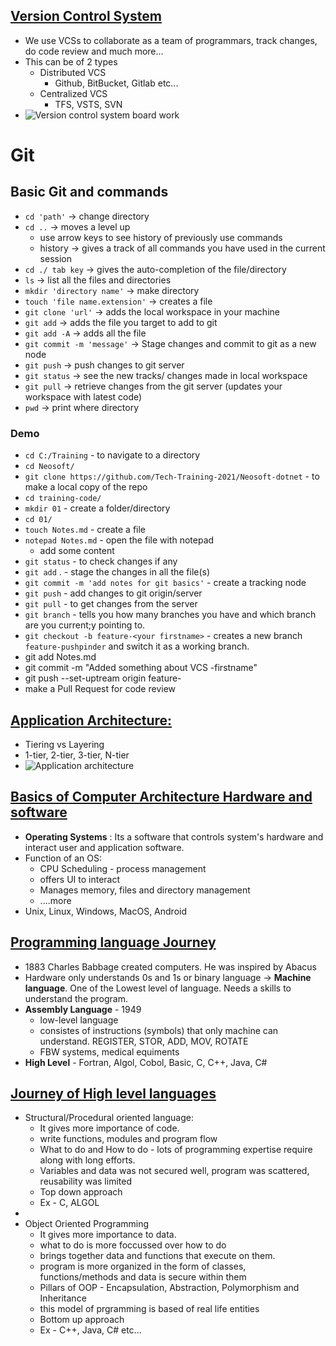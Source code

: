 ## [Version Control System](https://www.atlassian.com/git/tutorials/what-is-version-control)
- We use VCSs to collaborate as a team of programmars, track changes, do code review and much more...
- This can be of 2 types
	- Distributed VCS
		- Github, BitBucket, Gitlab etc...
	- Centralized VCS
		- TFS, VSTS, SVN
- ![Version control system board work](https://github.com/Tech-Training-2021/Neosoft-dotnet/blob/main/01/Images/1VCS%20.png)
# Git
## Basic Git and commands
- `cd 'path'` -> change directory
- `cd ..` -> moves a level up
	- use arrow keys to see history of previously use commands
	- history -> gives a track of all commands you have used in the current session
- `cd ./ tab key` -> gives the auto-completion of the file/directory
- `ls` -> list all the files and directories
- `mkdir 'directory name'` -> make directory
- `touch 'file name.extension'` -> creates a file
- `git clone 'url'` -> adds the local workspace in your machine
- `git add` -> adds the file you target to add to git
- `git add -A` -> adds all the file
- `git commit -m 'message'` -> Stage changes and commit to git as a new node
- `git push` -> push changes to git server
- `git status` -> see the new tracks/ changes made in local workspace
- `git pull` -> retrieve changes from the git server (updates your workspace with latest code)
- `pwd` -> print where directory

### Demo	
- `cd C:/Training`   - to navigate to a directory
- `cd Neosoft/`
- `git clone https://github.com/Tech-Training-2021/Neosoft-dotnet` - to make a local copy of the repo
- `cd training-code/`
- `mkdir 01` - create a folder/directory
- `cd 01/`
- `touch Notes.md` - create a file
- `notepad Notes.md` - open the file with notepad
	- add some content
- `git status` - to check changes if any
- `git add` . - stage the changes in all the file(s)
- `git commit -m 'add notes for git basics'` - create a tracking node
- `git push` - add changes to git origin/server
- `git pull` - to get changes from the server
- `git branch` - tells you how many branches you have and which branch are you current;y pointing to.
- `git checkout -b feature-<your firstname>` - creates a new branch `feature-pushpinder` and switch it as a working branch.
- git add Notes.md 
- git  commit -m "Added something about VCS -firstname"
- git push --set-uptream origin feature-<your firstname>
- make a Pull Request for code review


## [Application Architecture:](https://docs.microsoft.com/en-us/dotnet/architecture/modern-web-apps-azure/common-web-application-architectures)
- Tiering vs Layering
- 1-tier, 2-tier, 3-tier, N-tier
- ![Application architecture](https://github.com/Tech-Training-2021/Neosoft-dotnet/blob/main/01/Images/2Application%20architecture.png)

## [Basics of Computer Architecture Hardware and software](https://www.tutorialspoint.com/computer_concepts/computer_concepts_introduction_to_gui_based_os.htm)
- **Operating Systems** : Its a software that controls system's hardware and interact user and application software.
- Function of an OS:	
  - CPU Scheduling - process management 
  - offers UI to interact
  - Manages memory, files and directory management 
  -  ....more
- Unix, Linux, Windows, MacOS, Android 
  
## [Programming language Journey](https://www.geeksforgeeks.org/the-evolution-of-programming-languages/)
- 1883 Charles Babbage created computers. He was inspired by Abacus
-  Hardware only understands 0s and 1s or binary language -> **Machine language**. One of the Lowest level of language. Needs a skills to understand the program.
-  **Assembly Language** - 1949
   -  low-level language
   -  consistes of instructions (symbols) that only machine can understand. REGISTER, STOR, ADD, MOV, ROTATE
   -  FBW systems, medical equiments 
- **High Level** - Fortran, Algol, Cobol, Basic, C, C++, Java, C#
  
## [Journey of High level languages](https://www.geeksforgeeks.org/difference-between-structured-programming-and-object-oriented-programming/)
- Structural/Procedural oriented language: 
  - It gives more importance of code.
  - write functions, modules and program flow
  - What to do and How to do  - lots of programming expertise require along with long efforts.
  - Variables and data was not secured well, program was scattered, reusability was limited 
  - Top down approach
  - Ex - C, ALGOL
- 
- Object Oriented Programming 
  - It gives more importance to data. 
  - what to do is more foccussed over how to do
  - brings together data and functions that execute on them.
  - program is more organized in the form of classes, functions/methods and data is secure within them
  - Pillars of OOP - Encapsulation, Abstraction, Polymorphism and Inheritance
  - this model of prgramming is based of real life entities 
  - Bottom up approach
  - Ex - C++, Java, C# etc...
